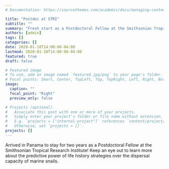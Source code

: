```yaml
---
# Documentation: https://sourcethemes.com/academic/docs/managing-content/

title: "Postdoc at STRI"
subtitle: ""
summary: "Fresh start as a Postdoctoral Fellow at the Smithsonian Tropical Research Institute! **Click to learn more.**"
authors: [admin]
tags: []
categories: []
date: 2020-01-10T14:00:00-04:00
lastmod: 2020-01-10T14:00:00-04:00
featured: true
draft: false

# Featured image
# To use, add an image named `featured.jpg/png` to your page's folder.
# Focal points: Smart, Center, TopLeft, Top, TopRight, Left, Right, BottomLeft, Bottom, BottomRight.
image:
  caption: ""
  focal_point: "Right"
  preview_only: false

# Projects (optional).
#   Associate this post with one or more of your projects.
#   Simply enter your project's folder or file name without extension.
#   E.g. `projects = ["internal-project"]` references `content/project/deep-learning/index.md`.
#   Otherwise, set `projects = []`.
projects: []
---
```


Arrived in Panama to stay for two years as a Postdoctoral Fellow at the Smithsonian Tropical Research Institute! Keep an eye out to learn more about the predictive power of life history strategies over the dispersal capacity of marine snails.
